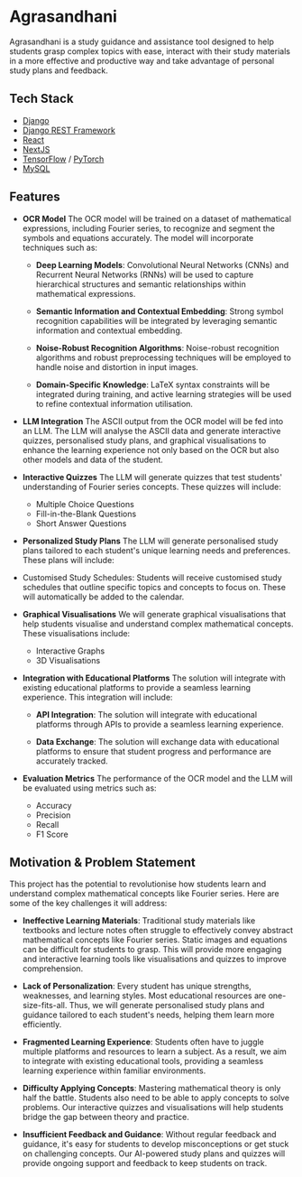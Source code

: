 # Agrasandhani
Agrasandhani is a study guidance and assistance tool designed to help students grasp complex topics with ease, interact with their study materials in a more effective and productive way and take advantage of personal study plans and feedback.

## Tech Stack
- [Django](https://www.djangoproject.com/)
- [Django REST Framework](https://www.django-rest-framework.org/)
- [React](https://react.dev/)
- [NextJS](https://nextjs.org/)
- [TensorFlow](https://www.tensorflow.org/) / [PyTorch](https://pytorch.org/)
- [MySQL](https://www.mysql.com/)

## Features
- **OCR Model**
The OCR model will be trained on a dataset of mathematical expressions, including Fourier series, to recognize and segment the symbols and equations accurately. The model will incorporate techniques such as:

  - **Deep Learning Models**: Convolutional Neural Networks (CNNs) and Recurrent Neural Networks (RNNs) will be used to capture hierarchical structures and semantic relationships within mathematical expressions.


  - **Semantic Information and Contextual Embedding**: Strong symbol recognition capabilities will be integrated by leveraging semantic information and contextual embedding.


  - **Noise-Robust Recognition Algorithms**: Noise-robust recognition algorithms and robust preprocessing techniques will be employed to handle noise and distortion in input images.


  - **Domain-Specific Knowledge**: LaTeX syntax constraints will be integrated during training, and active learning strategies will be used to refine contextual information utilisation.

- **LLM Integration**
The ASCII output from the OCR model will be fed into an LLM. The LLM will analyse the ASCII data and generate interactive quizzes, personalised study plans, and graphical visualisations to enhance the learning experience not only based on the OCR but also other models and data of the student.

- **Interactive Quizzes**
The LLM will generate quizzes that test students' understanding of Fourier series concepts. These quizzes will include:

  - Multiple Choice Questions
  - Fill-in-the-Blank Questions
  - Short Answer Questions

- **Personalized Study Plans**
The LLM will generate personalised study plans tailored to each student's unique learning needs and preferences. These plans will include:

 - Customised Study Schedules: Students will receive customised study schedules that outline specific topics and concepts to focus on. These will automatically be added to the calendar.

- **Graphical Visualisations**
We will generate graphical visualisations that help students visualise and understand complex mathematical concepts. These visualisations include:

  - Interactive Graphs
  - 3D Visualisations

- **Integration with Educational Platforms**
The solution will integrate with existing educational platforms to provide a seamless learning experience. This integration will include:

  - **API Integration**: The solution will integrate with educational platforms through APIs to provide a seamless learning experience.

  - **Data Exchange**: The solution will exchange data with educational platforms to ensure that student progress and performance are accurately tracked.

- **Evaluation Metrics**
The performance of the OCR model and the LLM will be evaluated using metrics such as:

  - Accuracy
  - Precision
  - Recall
  - F1 Score

## Motivation & Problem Statement
This project has the potential to revolutionise how students learn and understand complex mathematical concepts like Fourier series. Here are some of the key challenges it will address:

- **Ineffective Learning Materials**: Traditional study materials like textbooks and lecture notes often struggle to effectively convey abstract mathematical concepts like Fourier series. Static images and equations can be difficult for students to grasp. This will provide more engaging and interactive learning tools like visualisations and quizzes to improve comprehension.

- **Lack of Personalization**: Every student has unique strengths, weaknesses, and learning styles. Most educational resources are one-size-fits-all. Thus, we will generate personalised study plans and guidance tailored to each student's needs, helping them learn more efficiently.

- **Fragmented Learning Experience**: Students often have to juggle multiple platforms and resources to learn a subject. As a result, we aim to integrate with existing educational tools, providing a seamless learning experience within familiar environments.

- **Difficulty Applying Concepts**: Mastering mathematical theory is only half the battle. Students also need to be able to apply concepts to solve problems. Our interactive quizzes and visualisations will help students bridge the gap between theory and practice.

- **Insufficient Feedback and Guidance**: Without regular feedback and guidance, it's easy for students to develop misconceptions or get stuck on challenging concepts. Our AI-powered study plans and quizzes will provide ongoing support and feedback to keep students on track.